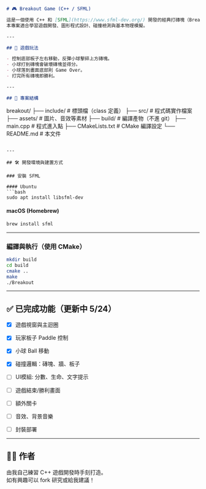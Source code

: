 ```markdown
# 🎮 Breakout Game (C++ / SFML)

這是一個使用 C++ 和 [SFML](https://www.sfml-dev.org/) 開發的經典打磚塊（Breakout）小遊戲。  
本專案適合學習遊戲開發、圖形程式設計、碰撞檢測與基本物理模擬。

---

## 🚀 遊戲玩法

- 控制底部板子左右移動，反彈小球擊碎上方磚塊。
- 小球打到磚塊會破壞磚塊並得分。
- 小球落到畫面底部則 Game Over。
- 打完所有磚塊即勝利。

---

## 📁 專案結構

```
breakout/
├── include/        # 標頭檔（class 定義）
├── src/            # 程式碼實作檔案
├── assets/         # 圖片、音效等素材
├── build/          # 編譯產物（不進 git）
├── main.cpp        # 程式進入點
├── CMakeLists.txt  # CMake 編譯設定
└── README.md       # 本文件
```

---

## 🛠️ 開發環境與建置方式

### 安裝 SFML

#### Ubuntu
```bash
sudo apt install libsfml-dev
```

#### macOS (Homebrew)
```bash
brew install sfml
```

---

### 編譯與執行（使用 CMake）

```bash
mkdir build
cd build
cmake ..
make
./Breakout
```

---

## ✅ 已完成功能（更新中 5/24）

- [x] 遊戲視窗與主迴圈
- [x] 玩家板子 Paddle 控制
- [x] 小球 Ball 移動
- [x] 碰撞邏輯：磚塊、牆、板子
- [ ] UI模組: 分數、生命、文字提示
- [ ] 遊戲結束/勝利畫面
- [ ] 額外關卡
- [ ] 音效、背景音樂
- [ ] 封裝部署


---

## 🧑‍💻 作者

由我自己練習 C++ 遊戲開發時手刻打造。  
如有興趣可以 fork 研究或給我建議！

```
